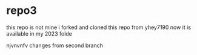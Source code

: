 # repo3
this repo is not mine 
i forked and cloned this repo from yhey7190
now it is available in my 2023 folde

njvnvnfv
changes from second branch
